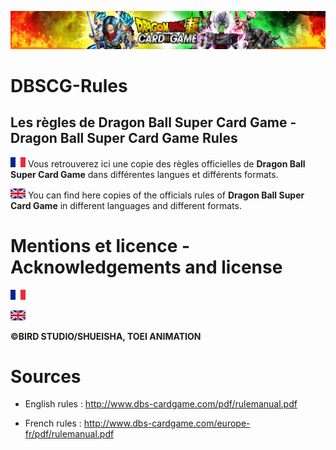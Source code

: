 <p align="center">
<img src ="https://github.com/orouet/DBSCG-Rules/blob/master/site/img/banners/mv_union-force.jpg?raw=true"/>
<br/>
</p>

# DBSCG-Rules
## Les règles de Dragon Ball Super Card Game - Dragon Ball Super Card Game Rules

![](https://github.com/orouet/DBSCG-Rules/blob/master/site/img/flags/fr-FR.png?raw=true)
Vous retrouverez ici une copie des règles officielles de **Dragon Ball Super Card Game** dans différentes langues et différents formats.

![](https://github.com/orouet/DBSCG-Rules/blob/master/site/img/flags/en-GB.png?raw=true)
You can find here copies of the officials rules of **Dragon Ball Super Card Game** in different languages and different formats.


# Mentions et licence - Acknowledgements and license

![](https://github.com/orouet/DBSCG-Rules/blob/master/site/img/flags/fr-FR.png?raw=true)

![](https://github.com/orouet/DBSCG-Rules/blob/master/site/img/flags/en-GB.png?raw=true)

**©BIRD STUDIO/SHUEISHA, TOEI ANIMATION**

# Sources

- English rules : http://www.dbs-cardgame.com/pdf/rulemanual.pdf

- French rules : http://www.dbs-cardgame.com/europe-fr/pdf/rulemanual.pdf
